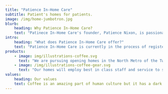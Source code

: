 ```yaml
---
title: "Patience In-Home Care"
subtitle: Patient's homes for patients.
image: /img/home-jumbotron.jpg
blurb:
    heading: Why Patience In-Home Care?
    text: "Patinece In-Home Care's founder, Patience Nixon, is passionate about in-home care, helping others and running the business the right way with the right people."
intro:
    heading: "What does Patience In-Home Care offer?"
    text: "Patience In-Home Care is currently in the process of registering, and expects to offer best in class in-home care to North Twin Cities residents sometine in 2021."
products:
    - image: img/illustrations-coffee.svg
      text: "We are pursuing opening homes in the North Metro of the Twin Cities; in 20201 we will be looking to open our first four bed-room home."
    - image: /img/illustrations-coffee-gear.svg
      text: "Our homes will employ best in class staff and service to see our loved ones get the care they deserve."
values:
    heading: Our values
    text: Coffee is an amazing part of human culture but it has a dark side too – one of colonialism and mindless abuse of natural resources and human lives. We want to turn this around and return the coffee trade to the drink’s exhilarating, empowering and unifying nature.
---
```


